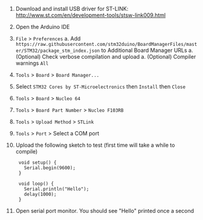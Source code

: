 1. Download and install USB driver for ST-LINK: http://www.st.com/en/development-tools/stsw-link009.html
1. Open the Arduino IDE
1. `File` > `Preferences`
  a. Add `https://raw.githubusercontent.com/stm32duino/BoardManagerFiles/master/STM32/package_stm_index.json` to Additional Board Manager URLs
  a. (Optional) Check verbose compilation and upload
  a. (Optional) Compiler warnings `All`
1. `Tools` > `Board` > `Board Manager...`
1. Select `STM32 Cores by ST-Microelectronics` then `Install` then `Close`
1. `Tools` > `Board` > `Nucleo 64`
1. `Tools` > `Board Part Number` > `Nucleo F103RB`
1. `Tools` > `Upload Method` > `STLink`
1. `Tools` > `Port` > Select a COM port
1. Upload the following sketch to test (first time will take a while to compile)

		void setup() {
		  Serial.begin(9600);
		}

		void loop() {
		  Serial.println("Hello");
		  delay(1000);
		}

1. Open serial port monitor. You should see "Hello" printed once a second
